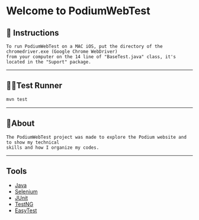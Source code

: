 # Welcome to PodiumWebTest

## 📃 Instructions
```
To run PodiumWebTest on a MAC iOS, put the directory of the chromedriver.exe (Google Chrome WebDriver) 
from your computer on the 14 line of "BaseTest.java" class, it's located in the "Suport" package. 

```
---
## 🏃‍♂️Test Runner
```sh
mvn test
```
---
## 📖About
```
The PodiumWebTest project was made to explore the Podium website and to show my technical 
skills and how I organize my codes.
```
---
## Tools

 - [Java](https://www.java.com/)
 - [Selenium](https://www.selenium.dev/)
 - [JUnit](https://junit.org/)
 - [TestNG](https://testng.org/doc/)
 - [EasyTest](https://mvnrepository.com/artifact/org.easetech/easytest-core/1.4.0)